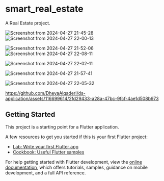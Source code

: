 # smart_real_estate

A Real Estate project.

![Screenshot from 2024-04-27 21-45-28](https://github.com/DheyaAlqaderi/final_real-estate_app_flutter/assets/116699614/61d40b3d-fb73-4721-a999-3c22c43e3d9a)
![Screenshot from 2024-04-27 22-00-13](https://github.com/DheyaAlqaderi/final_real-estate_app_flutter/assets/116699614/38599082-2c66-46eb-85b6-ec613e5be026)

![Screenshot from 2024-04-27 21-52-06](https://github.com/DheyaAlqaderi/final_real-estate_app_flutter/assets/116699614/0dc4ec6e-a90e-4f1c-856b-ad8d8ffa5c64)
![Screenshot from 2024-04-27 22-08-11](https://github.com/DheyaAlqaderi/final_real-estate_app_flutter/assets/116699614/cf8c2726-6f03-465c-a57c-b28026f7f330)

![Screenshot from 2024-04-27 22-02-11](https://github.com/DheyaAlqaderi/final_real-estate_app_flutter/assets/116699614/993642a0-ed82-4a5d-a22a-837d69b2dc4c)


![Screenshot from 2024-04-27 21-57-41](https://github.com/DheyaAlqaderi/final_real-estate_app_flutter/assets/116699614/49eb4371-1cb0-499d-bdc8-996b81e930dd)

![Screenshot from 2024-04-27 22-05-32](https://github.com/DheyaAlqaderi/final_real-estate_app_flutter/assets/116699614/6be53924-a541-4f58-8331-3ca6c30d7e61)

https://github.com/DheyaAlqaderi/ds-application/assets/116699614/2fd29433-a28a-47bc-9fcf-4ae1d508b973

## Getting Started

This project is a starting point for a Flutter application.

A few resources to get you started if this is your first Flutter project:

- [Lab: Write your first Flutter app](https://docs.flutter.dev/get-started/codelab)
- [Cookbook: Useful Flutter samples](https://docs.flutter.dev/cookbook)

For help getting started with Flutter development, view the
[online documentation](https://docs.flutter.dev/), which offers tutorials,
samples, guidance on mobile development, and a full API reference.
